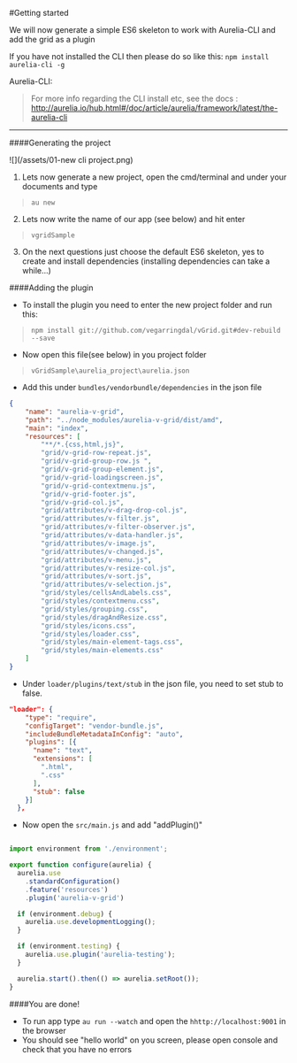 #Getting started

We will now generate a simple ES6 skeleton to work with Aurelia-CLI and add the grid as a plugin

If you have not installed the CLI then please do so like this:
`npm install aurelia-cli -g`

Aurelia-CLI:
> For more info regarding the CLI install etc, see the docs : http://aurelia.io/hub.html#/doc/article/aurelia/framework/latest/the-aurelia-cli



---

####Generating the project

![](/assets/01-new cli project.png)


1. Lets now generate a new project, open the cmd/terminal and under your documents and type 
>`au new`

2. Lets now write the name of our app (see below) and hit enter
> `vgridSample`

3. On the next questions just choose the default ES6 skeleton, yes to create and install dependencies (installing dependencies can take a while...)

####Adding the plugin

* To install the plugin you need to enter the new project folder and run this:
> `npm install git://github.com/vegarringdal/vGrid.git#dev-rebuild --save`

* Now open this file(see below) in you project folder
> `vGridSample\aurelia_project\aurelia.json`

* Add this under `bundles/vendorbundle/dependencies` in the json file

```json
{
    "name": "aurelia-v-grid",
    "path": "../node_modules/aurelia-v-grid/dist/amd",
    "main": "index",
    "resources": [
        "**/*.{css,html,js}",
        "grid/v-grid-row-repeat.js",
        "grid/v-grid-group-row.js ",
        "grid/v-grid-group-element.js",
        "grid/v-grid-loadingscreen.js",
        "grid/v-grid-contextmenu.js",
        "grid/v-grid-footer.js",
        "grid/v-grid-col.js",
        "grid/attributes/v-drag-drop-col.js",
        "grid/attributes/v-filter.js",
        "grid/attributes/v-filter-observer.js",
        "grid/attributes/v-data-handler.js",
        "grid/attributes/v-image.js",
        "grid/attributes/v-changed.js",
        "grid/attributes/v-menu.js",
        "grid/attributes/v-resize-col.js",
        "grid/attributes/v-sort.js",
        "grid/attributes/v-selection.js",
        "grid/styles/cellsAndLabels.css",
        "grid/styles/contextmenu.css",
        "grid/styles/grouping.css",
        "grid/styles/dragAndResize.css",
        "grid/styles/icons.css",
        "grid/styles/loader.css",
        "grid/styles/main-element-tags.css",
        "grid/styles/main-elements.css"
    ]
}
```

* Under `loader/plugins/text/stub` in the json file, you need to set stub to false.

```json
"loader": {
    "type": "require",
    "configTarget": "vendor-bundle.js",
    "includeBundleMetadataInConfig": "auto",
    "plugins": [{
      "name": "text",
      "extensions": [
        ".html",
        ".css"
      ],
      "stub": false
    }]
  },
```
*  Now open the `src/main.js` and add "addPlugin()" 

```javascript

import environment from './environment';

export function configure(aurelia) {
  aurelia.use
    .standardConfiguration()
    .feature('resources')
    .plugin('aurelia-v-grid')

  if (environment.debug) {
    aurelia.use.developmentLogging();
  }

  if (environment.testing) {
    aurelia.use.plugin('aurelia-testing');
  }

  aurelia.start().then(() => aurelia.setRoot());
}
```

####You are done!

* To run app type ```au run --watch``` and open the `hhttp://localhost:9001` in the browser
* You should see "hello world" on you screen, please open console and check that you have no errors


